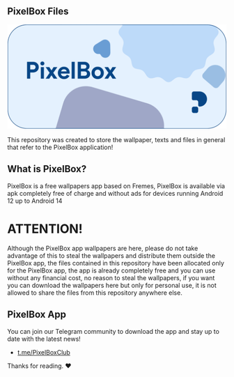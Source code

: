 ## PixelBox Files
![PixelBox](https://raw.githubusercontent.com/Sheelq/PixelBoxFiles/ca3502745ce052629581ae8978f1db81ce9317e9/5C9EBB6.png)

This repository was created to store the wallpaper, texts and files in general that refer to the PixelBox application!

## What is PixelBox?
PixelBox is a free wallpapers app based on Fremes, PixelBox is available via apk completely free of charge and without ads for devices running Android 12 up to Android 14

# ATTENTION!
Although the PixelBox app wallpapers are here, please do not take advantage of this to steal the wallpapers and distribute them outside the PixelBox app, the files contained in this repository have been allocated only for the PixelBox app, the app is already completely free and you can use without any financial cost, no reason to steal the wallpapers, if you want you can download the wallpapers here but only for personal use, it is not allowed to share the files from this repository anywhere else.

## PixelBox App
You can join our Telegram community to download the app and stay up to date with the latest news!
- [t.me/PixelBoxClub](https://t.me/PixelBoxClub)

Thanks for reading. ❤️
